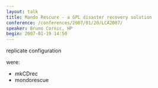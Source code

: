 ```yaml
---
layout: talk
title: Mando Rescure - a GPL disaster recovery solution
conference: /conferences/2007/01/20/LCA2007/
speaker: Bruno Cornic, HP
begin: 2007-01-19 14:50
---
```

replicate configuration

were:

* mkCDrec
* mondorescue
